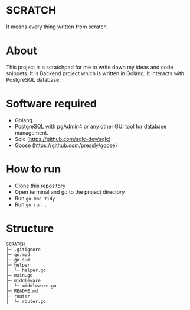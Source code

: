 # SCRATCH
It means every thing written from scratch.

# About
This project is a scratchpad for me to write down my ideas and code snippets.
It is Backend project which is written in Golang.
It interacts with PostgreSQL database.

# Software required
- Golang
- PostgreSQL with pgAdmin4 or any other GUI tool for database management.
- Sqlc (https://github.com/sqlc-dev/sqlc)
- Goose (https://github.com/pressly/goose)


# How to run
- Clone this repository
- Open terminal and go to the project directory
- Run `go mod tidy`
- Run `go run .`

# Structure

```
SCRATCH
├─ .gitignore
├─ go.mod
├─ go.sum
├─ helper
│  └─ helper.go
├─ main.go
├─ middleware
│  └─ middleware.go
├─ README.md
├─ router
│  └─ router.go

```